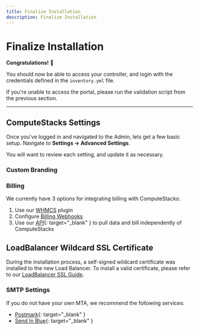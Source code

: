 ```yaml
---
title: Finalize Installation
description: Finalize Installation
---
```

# Finalize Installation

**Congratulations!** 🎉 

You should now be able to access your controller, and login with the credentials defined in the `inventory.yml` file.

If you're unable to access the portal, please run the validation script from the previous section.

---

## ComputeStacks Settings

Once you've logged in and navigated to the Admin, lets get a few basic setup. Navigate to **Settings -> Advanced Settings**.

You will want to review each setting, and update it as necessary.

### Custom Branding

### Billing

We currently have 3 options for integrating billing with ComputeStacks:

1. Use our [WHMCS](../integrations/whmcs_plugin.md) plugin
2. Configure [Billing Webhooks](../integrations/webhooks.md)
3. Use our [API](https://demo.computestacks.net/documentation/api){: target="_blank" } to pull data and bill independently of ComputeStacks

## LoadBalancer Wildcard SSL Certificate

During the installation process, a self-signed wildcard certificate was installed to the new Load Balancer. To install a valid certificate, please refer to our [LoadBalancer SSL Guide](../../admin_guide/cluster_management/load_balancer.md#ssl-settings).

### SMTP Settings

If you do not have your own MTA, we recommend the following services:

* [Postmark](https://postmarkapp.com){: target="_blank" }
* [Send In Blue](https://sendinblue.com){: target="_blank" }
